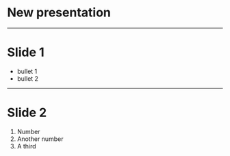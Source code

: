 # New presentation
---
# Slide 1  
- bullet 1  
- bullet 2  
---
# Slide 2  
1. Number  
2. Another number  
3. A third  
